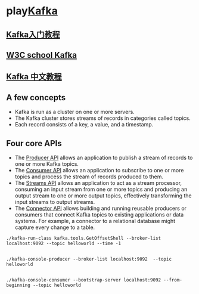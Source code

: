 # play[Kafka](http://kafka.apache.org/)

## [Kafka入门教程](http://blog.csdn.net/hmsiwtv/article/details/46960053)
## [W3C school Kafka](https://www.w3cschool.cn/apache_kafka/apache_kafka_quick_guide.html)
## [Kafka 中文教程](http://orchome.com/kafka/index)
## A few concepts
- Kafka is run as a cluster on one or more servers.
- The Kafka cluster stores streams of records in categories called topics.
- Each record consists of a key, a value, and a timestamp.

## Four core APIs
- The [Producer API](http://kafka.apache.org/documentation.html#producerapi) allows an application to publish a stream of records to one or more Kafka topics.
- The [Consumer API](http://kafka.apache.org/documentation.html#consumerapi) allows an application to subscribe to one or more topics and process the stream of records produced to them.
- The [Streams API](http://kafka.apache.org/documentation/streams) allows an application to act as a stream processor, consuming an input stream from one or more topics and producing an output stream to one or more output topics, effectively transforming the input streams to output streams.
- The [Connector API](http://kafka.apache.org/documentation.html#connect) allows building and running reusable producers or consumers that connect Kafka topics to existing applications or data systems. For example, a connector to a relational database might capture every change to a table.


```
./kafka-run-class kafka.tools.GetOffsetShell --broker-list localhost:9092 --topic helloworld --time -1


./kafka-console-producer --broker-list localhost:9092  --topic helloworld


./kafka-console-consumer --bootstrap-server localhost:9092 --from-beginning --topic helloworld

```
